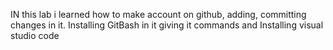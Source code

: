 IN this lab i learned how to make account on github, adding, committing changes in it. Installing GitBash in it giving it commands and Installing visual studio  code
